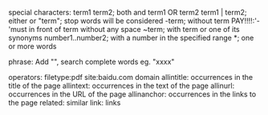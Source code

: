 ﻿special characters:
    term1 term2; both and
    term1 OR term2 term1 | term2; either or
    "term"; stop words will be considered
    -term; without term PAY!!!!:'-'must in front of term without any space
    ~term; with term or one of its synonyms
    number1..number2; with a number in the specified range
    *; one or more words

phrase:
    Add "", search complete words
    eg. "xxxx"

operators:
    filetype:pdf
    site:baidu.com domain
    allintitle: occurrences in the title of the page
    allintext: occurrences in the text of the page
    allinurl: occurrences in the URL of the page
    allinanchor: occurrences in the links to the page
    related: similar
    link: links
